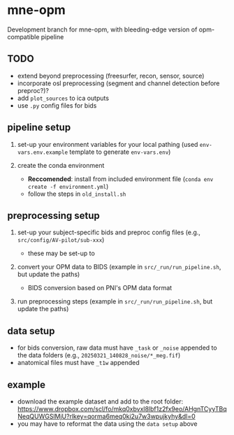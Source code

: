 # mne-opm

Development branch for mne-opm, with bleeding-edge version of opm-compatible pipeline

## TODO
- extend beyond preprocessing (freesurfer, recon, sensor, source)
- incorporate osl preprocessing (segment and channel detection before preproc?)?
- add `plot_sources` to ica outputs
- use `.py` config files for bids



## pipeline setup
1. set-up your environment variables for your local pathing (used `env-vars.env.example` template to generate `env-vars.env`)

2. create the conda environment
	- **Reccomended**: install from included environment file (`conda env create -f environment.yml`)
	- follow the steps in `old_install.sh`


## preprocessing setup
1. set-up your subject-specific bids and preproc config files  (e.g., `src/config/AV-pilot/sub-xxx`)
	- these may be set-up to  

2. convert your OPM data to BIDS (example in `src/_run/run_pipeline.sh`, but update the paths)
	- BIDS conversion based on PNI's OPM data format
	
3. run preprocessing steps (example in `src/_run/run_pipeline.sh`, but update the paths)


## data setup
- for bids conversion, raw data must have `_task` or `_noise` appended to the data folders (e.g., `20250321_140828_noise/*_meg.fif`)
- anatomical files must have `_t1w` appended



## example
- download the example dataset and add to the root folder: https://www.dropbox.com/scl/fo/mkq0xbvxl8lbf1z2fx9eo/AHgnTCyyTBqNeqQUWGSlMjU?rlkey=qorma6meq0ki2u7w3wpujkyhy&dl=0 
- you may have to reformat the data using the `data setup` above